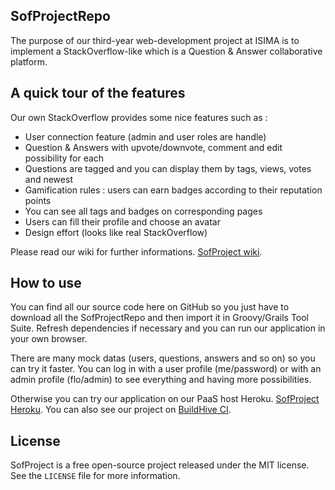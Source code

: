 ## SofProjectRepo ##

The purpose of our third-year web-development project at ISIMA is to implement a StackOverflow-like which is a Question & Answer collaborative platform.


## A quick tour of the features ##

Our own StackOverflow provides some nice features such as :
 - User connection feature (admin and user roles are handle)
 - Question & Answers with upvote/downvote, comment and edit possibility for each
 - Questions are tagged and you can display them by tags, views, votes and newest
 - Gamification rules : users can earn badges according to their reputation points
 - You can see all tags and badges on corresponding pages
 - Users can fill their profile and choose an avatar
 - Design effort (looks like real StackOverflow)
 

Please read our wiki for further informations. [SofProject wiki](https://github.com/flocheyv/SofProjectRepo/wiki/SofProject).


## How to use ##

You can find all our source code here on GitHub so you just have to download all the SofProjectRepo and then
import it in Groovy/Grails Tool Suite. Refresh dependencies if necessary and you can run our application
in your own browser.

There are many mock datas (users, questions, answers and so on) so you can try it faster.
You can log in with a user profile (me/password) or with an admin profile (flo/admin) to see everything and having more possibilities.

Otherwise you can try our application on our PaaS host Heroku. [SofProject Heroku](https://github.com/flocheyv/).
You can also see our project on [BuildHive CI](https://github.com/flocheyv/).


## License ##

SofProject is a free open-source project released under the MIT license. See the `LICENSE` file for more information.
